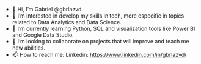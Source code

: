 - 👋 Hi, I’m Gabriel @gbrlazvd
- 👀 I’m interested in develop my skills in tech, more especific in topics related to Data Analytics and Data Science.
- 🌱 I’m currently learning Python, SQL and visualization tools like Power BI and Google Data Studio.
- 💞️ I’m looking to collaborate on projects that will improve and teach me new abilities.
- 📫 How to reach me:
    Linkedin: https://www.linkedin.com/in/gbrlazvd/
     

<!---
gbrlazvd/gbrlazvd is a ✨ special ✨ repository because its `README.md` (this file) appears on your GitHub profile.
You can click the Preview link to take a look at your changes.
--->
